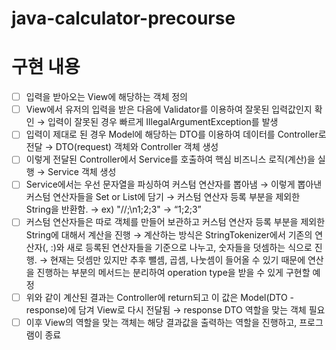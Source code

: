 # java-calculator-precourse

# 구현 내용

- [ ]  입력을 받아오는 View에 해당하는 객체 정의
- [ ]  View에서 유저의 입력을 받은 다음에 Validator를 이용하여 잘못된 입력값인지 확인
  → 입력이 잘못된 경우 빠르게 IllegalArgumentException를 발생
- [ ]  입력이 제대로 된 경우 Model에 해당하는 DTO를 이용하여 데이터를 Controller로 전달
  → DTO(request) 객체와 Controller 객체 생성
- [ ]  이렇게 전달된 Controller에서 Service를 호출하여 핵심 비즈니스 로직(계산)을 실행
  → Service 객체 생성
- [ ]  Service에서는 우선 문자열을 파싱하여 커스텀 연산자를 뽑아냄
  → 이렇게 뽑아낸 커스텀 연산자들을 Set or List에 담기
  → 커스텀 연산자 등록 부분을 제외한 String을 반환함.
  → ex) "//;\n1;2;3" → “1;2;3”
- [ ]  커스텀 연산자들은 따로 객체를 만들어 보관하고 커스텀 연산자 등록 부분을 제외한 String에 대해서 계산을 진행
  → 계산하는 방식은 StringTokenizer에서 기존의 연산자(, :)와 새로 등록된 연산자들을 기준으로 나누고, 숫자들을 덧셈하는 식으로 진행.
  → 현재는 덧셈만 있지만 추후 뺄셈, 곱셈, 나눗셈이 들어올 수 있기 때문에 연산을 진행하는 부분의 메서드는 분리하여 operation type을 받을 수 있게 구현할 예정
- [ ]  위와 같이 계산된 결과는 Controller에 return되고 이 값은 Model(DTO - response)에 담겨 View로 다시 전달됨
  → response DTO 역할을 맞는 객체 필요
- [ ]  이후 View의 역할을 맞는 객체는 해당 결과값을 출력하는 역할을 진행하고, 프로그램이 종료